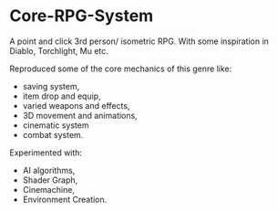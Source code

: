 # Core-RPG-System
A point and click 3rd person/ isometric RPG. With some inspiration in Diablo, Torchlight, Mu etc. 

Reproduced some of the core mechanics of this genre like:
- saving system, 
- item drop and equip, 
- varied weapons and effects,
- 3D movement and animations, 
- cinematic system
- combat system.

Experimented with:
- AI algorithms, 
- Shader Graph, 
- Cinemachine, 
- Environment Creation.
